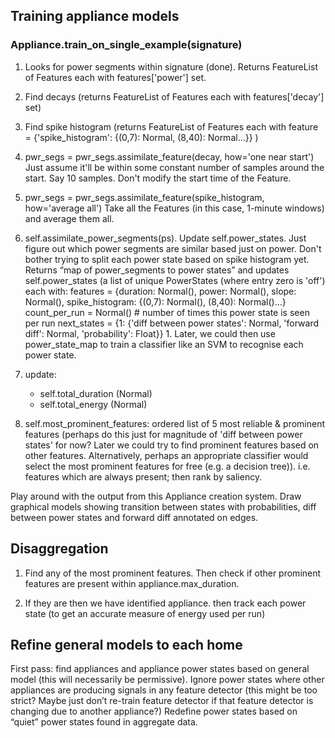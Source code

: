## Training appliance models

### Appliance.train_on_single_example(signature) 

1. Looks for power segments within signature (done).  Returns
   FeatureList of Features each with features['power'] set.

2. Find decays (returns FeatureList of Features each with
   features['decay'] set) 

3. Find spike histogram (returns FeatureList of Features each with
   feature = {'spike_histogram': {(0,7): Normal, (8,40): Normal...}} )

4. pwr_segs = pwr_segs.assimilate_feature(decay, how='one near start')
   Just assume it'll be within some constant number of samples around the
   start.  Say 10 samples.  Don't modify the start time of the Feature.
  
5. pwr_segs = pwr_segs.assimilate_feature(spike_histogram, how='average all') 
   Take all the Features (in this case, 1-minute windows) and average them all.

6. self.assimilate_power_segments(ps).  Update self.power_states.
   Just figure out which power segments are similar based just on
   power.  Don't bother trying to split each power state based on
   spike histogram yet. Returns “map of power_segments to power
   states” and updates self.power_states (a list of unique PowerStates
   (where entry zero is 'off') each with: features = {duration:
   Normal(), power: Normal(), slope: Normal(), spike_histogram:
   {(0,7): Normal(), (8,40): Normal()...}  count_per_run = Normal() #
   number of times this power state is seen per run next_states = {1:
   {'diff between power states': Normal, 'forward diff': Normal,
   'probability': Float}} 1. Later, we could then use power_state_map
   to train a classifier like an SVM to recognise each power state.

7. update: 
   * self.total_duration (Normal) 
   * self.total_energy (Normal) 

10. self.most_prominent_features: ordered list of 5 most
   reliable & prominent features (perhaps do this just for magnitude
   of 'diff between power states' for now?  Later we could try to find
   prominent features based on other features.  Alternatively, perhaps
   an appropriate classifier would select the most prominent features
   for free (e.g. a decision tree)).  i.e. features which are always
   present; then rank by saliency.

Play around with the output from this Appliance creation system.  Draw
graphical models showing transition between states with probabilities,
diff between power states and forward diff annotated on edges.


## Disaggregation 

1. Find any of the most prominent features.  Then check if
   other prominent features are present within appliance.max_duration.

2. If they are then we have identified appliance.  then track each power
   state (to get an accurate measure of energy used per run)


## Refine general models to each home 

First pass: find appliances and appliance power states based on
general model (this will necessarily be permissive).  Ignore power
states where other appliances are producing signals in any feature
detector (this might be too strict?  Maybe just don’t re-train feature
detector if that feature detector is changing due to another
appliance?)  Redefine power states based on “quiet” power states found
in aggregate data.
